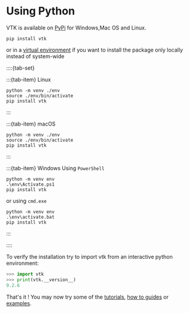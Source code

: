 # Using Python

VTK is available on [PyPi](https://pypi.org/) for Windows,Mac OS and Linux.
```
pip install vtk
```
or in a [virtual environment](https://docs.python.org/3/library/venv.html) if you want to install the package only locally instead of system-wide

::::{tab-set}

:::{tab-item} Linux

```
python -m venv ./env
source ./env/bin/activate
pip install vtk
```
:::

:::{tab-item} macOS

```
python -m venv ./env
source ./env/bin/activate
pip install vtk
```
:::

:::{tab-item} Windows
Using `PowerShell`
```
python -m venv env
.\env\Activate.ps1
pip install vtk
```

or using `cmd.exe`
```
python -m venv env
.\env\activate.bat
pip install vtk
```
:::

::::

To verify the installation try to import vtk from an interactive python environment:
```python
>>> import vtk
>>> print(vtk.__version__)
9.2.6
```

That's it ! You may now try some of the
[tutorials](https://kitware.github.io/vtk-examples/site/Python/#tutorial),
[how to guides](https://kitware.github.io/vtk-examples/site/PythonHowTo) or
[examples](https://kitware.github.io/vtk-examples/site/Python).
